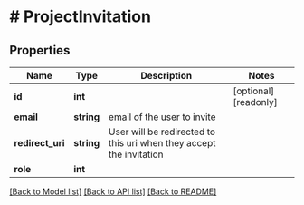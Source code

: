 # # ProjectInvitation

## Properties

Name | Type | Description | Notes
------------ | ------------- | ------------- | -------------
**id** | **int** |  | [optional] [readonly]
**email** | **string** | email of the user to invite |
**redirect_uri** | **string** | User will be redirected to this uri when they accept the invitation |
**role** | **int** |  |

[[Back to Model list]](../../README.md#models) [[Back to API list]](../../README.md#endpoints) [[Back to README]](../../README.md)
